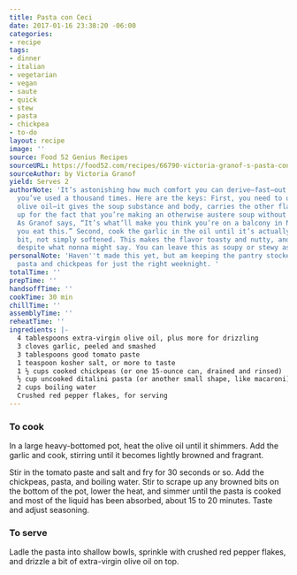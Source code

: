 ```yaml
---
title: Pasta con Ceci
date: 2017-01-16 23:38:20 -06:00
categories:
- recipe
tags:
- dinner
- italian
- vegetarian
- vegan
- saute
- quick
- stew
- pasta
- chickpea
- to-do
layout: recipe
image: ''
source: Food 52 Genius Recipes
sourceURL: https://food52.com/recipes/66790-victoria-granof-s-pasta-con-ceci
sourceAuthor: by Victoria Granof
yield: Serves 2
authorNote: 'It’s astonishing how much comfort you can derive—fast—out of basic ingredients
  you’ve used a thousand times. Here are the keys: First, you need to use all of the
  olive oil—it gives the soup substance and body, carries the other flavors, and makes
  up for the fact that you’re making an otherwise austere soup without a rich stock.
  As Granof says, “It’s what’ll make you think you’re on a balcony in Naples when
  you eat this.” Second, cook the garlic in the oil until it’s actually browned a
  bit, not simply softened. This makes the flavor toasty and nutty, and not bitter,
  despite what nonna might say. You can leave this as soupy or stewy as you like.'
personalNote: 'Haven''t made this yet, but am keeping the pantry stocked with tiny
  pasta and chickpeas for just the right weeknight. '
totalTime: ''
prepTime: ''
handsoffTime: ''
cookTime: 30 min
chillTime: ''
assemblyTime: ''
reheatTime: ''
ingredients: |-
  4 tablespoons extra-virgin olive oil, plus more for drizzling
  3 cloves garlic, peeled and smashed
  3 tablespoons good tomato paste
  1 teaspoon kosher salt, or more to taste
  1 ½ cups cooked chickpeas (or one 15-ounce can, drained and rinsed)
  ½ cup uncooked ditalini pasta (or another small shape, like macaroni)
  2 cups boiling water
  Crushed red pepper flakes, for serving
---
```


### To cook

In a large heavy-bottomed pot, heat the olive oil until it shimmers. Add the garlic and cook, stirring until it becomes lightly browned and fragrant.

Stir in the tomato paste and salt and fry for 30 seconds or so. Add the chickpeas, pasta, and boiling water. Stir to scrape up any browned bits on the bottom of the pot, lower the heat, and simmer until the pasta is cooked and most of the liquid has been absorbed, about 15 to 20 minutes. Taste and adjust seasoning.

### To serve

Ladle the pasta into shallow bowls, sprinkle with crushed red pepper flakes, and drizzle a bit of extra-virgin olive oil on top.
